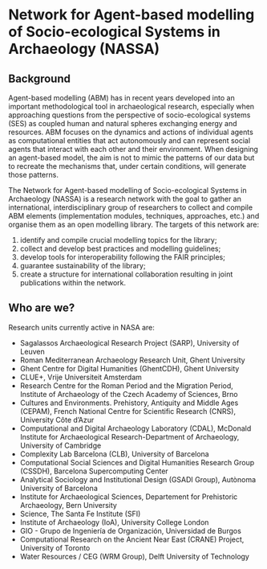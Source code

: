 # Network for Agent-based modelling of Socio-ecological Systems in Archaeology (NASSA)
## Background

Agent-based modelling (ABM) has in recent years developed into an important methodological tool in archaeological research, especially when approaching questions from the perspective of socio-ecological systems (SES) as coupled human and natural spheres exchanging energy and resources. ABM focuses on the dynamics and actions of individual agents as computational entities that act autonomously and can represent social agents that interact with each other and their environment. When designing an agent-based model, the aim is not to mimic the patterns of our data but to recreate the mechanisms that, under certain conditions, will generate those patterns.

The Network for Agent-based modelling of Socio-ecological Systems in Archaeology (NASSA) is a research network with the goal to gather an international, interdisciplinary group of researchers to collect and compile ABM elements (implementation modules, techniques, approaches, etc.) and organise them as an open modelling library. The targets of this network are:


1. identify and compile crucial modelling topics for the library;
2. collect and develop best practices and modelling guidelines;
3. develop tools for interoperability following the FAIR principles;
4. guarantee sustainability of the library;
5. create a structure for international collaboration resulting in joint publications within the network.

## Who are we?

Research units currently active in NASA are:

* Sagalassos Archaeological Research Project (SARP), University of Leuven
* Roman Mediterranean Archaeology Research Unit, Ghent University
* Ghent Centre for Digital Humanities (GhentCDH), Ghent University
* CLUE+, Vrije Universiteit Amsterdam
* Research Centre for the Roman Period and the Migration Period, Institute of Archaeology of the Czech Academy of Sciences, Brno
* Cultures and Environments. Prehistory, Antiquity and Middle Ages (CEPAM), French National Centre for Scientific Research (CNRS), University Côte d’Azur
* Computational and Digital Archaeology Laboratory (CDAL), McDonald Institute for Archaeological Research-Department of Archaeology, University of Cambridge
* Complexity Lab Barcelona (CLB), University of Barcelona
* Computational Social Sciences and Digital Humanities Research Group (CSSDH), Barcelona Supercomputing Center
* Analytical Sociology and Institutional Design (GSADI Group), Autònoma University of Barcelona
* Institute for Archaeological Sciences, Departement for Prehistoric Archaeology, Bern University
* Science, The Santa Fe Institute (SFI)
* Institute of Archaeology (IoA), University College London
* GIO - Grupo de Ingeniería de Organización, Universidad de Burgos
* Computational Research on the Ancient Near East (CRANE) Project, University of Toronto
* Water Resources / CEG (WRM Group), Delft University of Technology 

